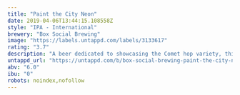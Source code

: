```yaml
---
title: "Paint the City Neon"
date: 2019-04-06T13:44:15.108558Z
style: "IPA - International"
brewery: "Box Social Brewing"
image: "https://labels.untappd.com/labels/3133617"
rating: "3.7"
description: "A beer dedicated to showcasing the Comet hop variety, this beer boasts bags of grapefruit bittersweet flavours alongside the pine and tropical flavours of Idaho 7. Oats adds a full body that allows the balanced citrus fruit juiciness to stand alongside the long finish."
untappd_url: "https://untappd.com/b/box-social-brewing-paint-the-city-neon/3133617"
abv: "6.0"
ibu: "0"
robots: noindex,nofollow
---
```

